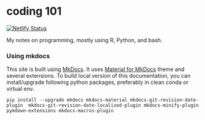 # coding 101

[![Netlify Status](https://api.netlify.com/api/v1/badges/f891cc91-4c06-47f5-8cb7-ff4a24df2fe2/deploy-status)](https://app.netlify.com/sites/confident-dubinsky-6917c9/deploys)

My notes on programming, mostly using R, Python, and bash.

### Using mkdocs

This site is built using [MkDocs](https://www.mkdocs.org). It uses [Material for MkDocs](https://squidfunk.github.io/mkdocs-material/) theme and several extensions. To build local version of this documentation, you can install/upgrade following python packages, preferably in clean conda or virtual env.

```
pip install --upgrade mkdocs mkdocs-material mkdocs-git-revision-date-plugin  mkdocs-git-revision-date-localized-plugin mkdocs-minify-plugin pymdown-extensions mkdocs-macros-plugin
```
